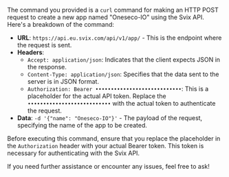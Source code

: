 The command you provided is a `curl` command for making an HTTP POST request to create a new app named "Oneseco-IO" using the Svix API. Here's a breakdown of the command:

- **URL**: `https://api.eu.svix.com/api/v1/app/` - This is the endpoint where the request is sent.
- **Headers**:
  - `Accept: application/json`: Indicates that the client expects JSON in the response.
  - `Content-Type: application/json`: Specifies that the data sent to the server is in JSON format.
  - `Authorization: Bearer ••••••••••••••••••••••••••••`: This is a placeholder for the actual API token. Replace the `•••••••••••••••••••••••••••` with the actual token to authenticate the request.
- **Data**: `-d '{"name": "Oneseco-IO"}'` - The payload of the request, specifying the name of the app to be created.

Before executing this command, ensure that you replace the placeholder in the `Authorization` header with your actual Bearer token. This token is necessary for authenticating with the Svix API.

If you need further assistance or encounter any issues, feel free to ask!
